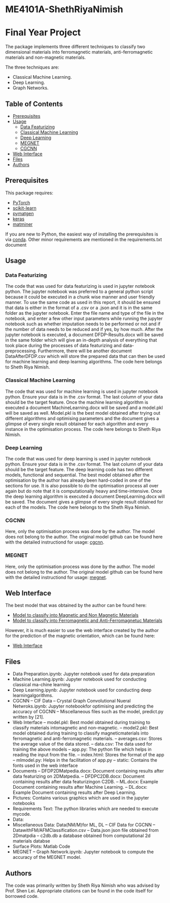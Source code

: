 # ME4101A-ShethRiyaNimish
# Final Year Project


The package implements three different techniques to classify two dimensional materials into ferromagnetic materials, anti-ferromagnetic materials and non-magnetic materials. 

The three techniques are:

- Classical Machine Learning.
- Deep Learning.
- Graph Networks.


## Table of Contents

- [Prerequisites](#prerequisites)
- [Usage](#usage)
  - [Data Featurizing](#define-a-customized-dataset)
  - [Classical Machine Learning](#train-a-cgcnn-model)
  - [Deep Learning](#predict-material-properties-with-a-pre-trained-cgcnn-model)
  - [MEGNET](#megnet)
  - [CGCNN](#cgcnn)
- [Web Interface](#wi)
- [Files](#files)
- [Authors](#authors)




##  Prerequisites

This package requires:

- [PyTorch](http://pytorch.org)
- [scikit-learn](http://scikit-learn.org/stable/)
- [pymatgen](http://pymatgen.org)
- [keras](https://keras.io)
- [matminer](https://matminer.readthedocs.io/en/latest/)


If you are new to Python, the easiest way of installing the prerequisites is via [conda](https://conda.io/docs/index.html). Other minor requirements are mentioned in the requirements.txt document



## Usage

### Data Featurizing
The code that was used for data featurizing is used in jupyter notebook python. The jupyter notebook was preferred to a general python script because it could be executed in a chunk wise manner and user friendly manner.
To use the same code as used in this report, it should be ensured that data is either in the format of a .csv or a .json and it is in the same folder as the jupyter notebook. Enter the file name and type of the file in the notebook, and enter a few other input parameters while running the jupyter notebook such as whether imputation needs to be performed or not and if the number of data needs to be reduced and if yes, by how much.
After the jupyter notebook is executed, a document DFDP-Results.docx will be saved in the same folder which will give an in-depth analysis of everything that took place during the processes of data featurizing and data-preprocessing. Furthermore, there will be another document DataAfterDFDP.csv which will store the prepared data that can then be used for machine learning and deep learning algorithms. The code here belongs to Sheth Riya Nimish.

### Classical Machine Learning
The code that was used for machine learning is used in jupyter notebook python. Ensure your data is in the .csv format. The last column of your data should be the target feature. Once the machine learning algorithm is executed a document MachineLearning.docx will be saved and a model.pkl will be saved as well. Model.pkl is the best model obtained after trying out different algorithms and optimising parameters and the document gives a glimpse of every single result obtained for each algorithm and every instance in the optimisation process. The code here belongs to Sheth Riya Nimish.

### Deep Learning
The code that was used for deep learning is used in jupyter notebook python. Ensure your data is in the .csv format. The last column of your data should be the target feature. The deep learning code has two different models, functional and sequential. The best model obtained after the optimisation by the author has already been hard-coded in one of the sections for use. It is also possible to do the optimisation process all over again but do note that it is computationally heavy and time-intensive. Once the deep learning algorithm is executed a document DeepLearning.docx will be saved. The document gives a glimpse of every single result obtained for each of the models. The code here belongs to the Sheth Riya Nimish.

### CGCNN
Here, only the optimisation process was done by the author. The model does not belong to the author. The original model github can be found here with the detailed instructiond for usage: [cgcnn](https://github.com/txie-93/cgcnn/tree/master/data).


### MEGNET
Here, only the optimisation process was done by the author. The model does not belong to the author. The original model github can be found here with the detailed instructiond for usage: [megnet](https://github.com/materialsvirtuallab/megnet).

## Web Interface
The best model that was obtained by the author can be found here:
- [Model to classify into Magnetic and Non Magnetic Materials](https://github.com/RiyaBOT/ME4101A-ShethRiyaNimish/blob/master/WebInterface/model.pkl)
- [Model to classify into Ferromagnetic and Anti-Ferromagnetuc Materials](https://github.com/RiyaBOT/ME4101A-ShethRiyaNimish/blob/master/WebInterface/model2.pkl)

However, it is much easier to use the web interface created by the author for the prediction of the magnetic orientation, which can be found here:
- [Web Interface](https://twodferromagnetism-model.herokuapp.com)
## Files
- Data Preparation.ipynb:  Jupyter notebook used for data preparation
- Machine Learning.ipynb:  Jupyter notebook used for conducting classical ma-chine learning
- Deep  Learning.ipynb:  Jupyter  notebook  used  for  conducting  deep  learningalgorithms.
- CGCNN
   – CIF Data 
   – Crystal Graph Convolutional Nueral Netwroks.ipynb:  Jupyter notebookfor optimising and predicting the accuracy of CGCNN
   – Miscellaneous files such as the model, predict.py written by [21].
- Web Interface
 – model.pkl: Best model obtained during training to classify materials intomagnetic and non-magnetic.
 – model2.pkl:  Best  model  obtained  during  training  to  classify  magneticmaterials into ferromagnetic and anti-ferromagnetic materials.
 – averages.csv:  Stores the average value of the data stored.
 – data.csv:  The data used for training the above models
 – app.py:  The python file which helps in reading the input from the file.
 – index.html:  Stores the format of the app
 – mlmodel.py:  Helps in the facilitation of app.py
 – static:  Contains the fonts used in the web interface
- Documents
 – DFDP2DMatpedia.docx: Document containing results after data featurizing on 2DMatpedia.
 – DFDPC2DB.docx:  Document  containing  results  after  data  featurizingon C2DB.
 – ML.docx: Example Document containing results after Machine Learning.
 – DL.docx:  Example Document containing results after Deep Learning.
- Pictures:  Contains various graphics which are used in the jupyter notebooks
- Requirements  Text:  The  python  libraries  which  are  needed  to  execute  mycode.
- Data:
- Miscellaneous Data:  Data(NM/M)for ML, DL
 – CIF Data for CGCNN
 – DatawithFM/AFMClassification.csv
 – Data.json json file obtained from 2Dmatpdia
 – c2db.db a database obtained from computational 2d materials databse
- Surface Plots:  Matlab Code
- MEGNET
 – Graph Network.ipynb: Jupyter notebook to compute the accuracy of the MEGNET model.
## Authors

The code was primarily written by Sheth Riya Nimish who was advised by Prof. Shen Lei. 
Appropriate citations can be found in the code itself for borrowed code.

